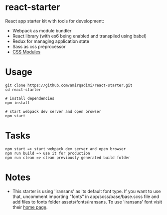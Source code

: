# react-starter
React app starter kit with tools for development:
- Webpack as module bundler
- React library (with es6 being enabled and transpiled using babel)
- Redux for managing application state
- Sass as css preprocessor
- [CSS Modules](https://github.com/css-modules/css-modules)
# Usage
    git clone https://github.com/amirqadimi/react-starter.git
    cd react-starter

    # install dependencies
    npm install

    # start webpack dev server and open browser
    npm start
# Tasks
    npm start => start webpack dev server and open browser
    npm run build => use it for production
    npm run clean => clean previously generated build folder
# Notes
- This starter is using 'iransans' as its default font type. If you want to use that, uncomment importing "fonts" in app/scss/base/base.scss file and add files to fonts folder assets/fonts/iransans. To use 'iransans' font visit their [home page](https://fontiran.com).
